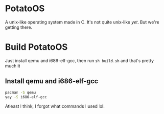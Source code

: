 # PotatoOS
A unix-like operating system made in C.
It's not quite unix-like *yet*. But we're getting there.

# Build PotatoOS
Just install qemu and i686-elf-gcc, then run `sh build.sh` and that's pretty much it

## Install qemu and i686-elf-gcc
```bash
pacman -S qemu
yay -S i686-elf-gcc
```
Atleast I think, I forgot what commands I used lol.
